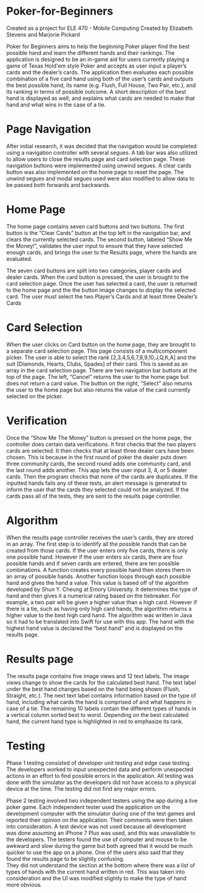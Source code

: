 # Poker-for-Beginners
Created as a project for ELE 470 - Mobile Computing
Created by Elizabeth Stevens and Marjorie Pickard

Poker for Beginners aims to help the beginning Poker player find the best possible hand and learn the different hands and 
their rankings. The application is designed to be an in-game aid for users currently playing a game of Texas Hold'em style 
Poker and accepts  as user input a player’s cards and the dealer’s cards. The application then evaluates each possible 
combination of a five card hand using both of the user’s cards and outputs the best possible hand, its name (e.g. Flush, Full 
House, Two Pair, etc.), and its ranking in terms of possible outcome. A short description of the best hand is displayed as 
well, and explains what cards are needed to make that hand and what wins in the case of a tie.

# Page Navigation
After initial research, it was decided that the navigation would be completed using a navigation controller with several 
segues. A tab bar was also utilized to allow users to close the results page and card selection page. These navigation buttons 
were implemented using unwind segues. A clear cards button was also implemented on the home page to reset the page. The unwind 
segues and modal segues used were also modified to allow data to be passed both forwards and backwards. 

# Home Page
The home page contains seven card buttons and two buttons. The first button is the “Clear Cards” button at the top left in the 
navigation bar, and clears the currently selected cards. The second button, labeled “Show Me the Money!”, validates the user 
input to ensure that they have selected enough cards, and brings the user to the Results page, where the hands are evaluated. 

The seven card buttons are split into two categories, player cards and dealer cards. When the card button is pressed, the user 
is brought to the card selection page. Once the user has selected a card, the user is returned to the home page and the the 
button image changes to display the selected card. The user must select the two Player’s Cards and at least three Dealer’s 
Cards

# Card Selection
When the user clicks on Card button on the home page, they are brought to a separate card selection page.  This page consists 
of a multicomponent picker.  The user is able to select the rank [2,3,4,5,6,7,8,9,10,J,Q,K,A] and the suit [Diamonds, Hearts, 
Clubs, Spades] of their card.  This is saved as an array in the card selection page.  There are two navigation bar buttons at 
the top of the page.  The left, “Cancel” returns the user to the home page but does not return a card value.  The button on 
the right, “Select” also returns the user to the home page but also returns the value of the card currently selected on the 
picker.  

# Verification
Once the “Show Me The Money” button is pressed on the home page, the controller does certain data verifications.  It first 
checks that the two players cards are selected.  It then checks that at least three dealer cars have been chosen.  This is 
because in the first round of poker the dealer puts down three community cards, the second round adds one community card, 
and the last round adds another.  This app lets the user input 3, 4, or 5 dealer cards.  Then the program checks that none 
of the cards are duplicates.  If the inputted hands fails any of these tests, an alert message is generated to inform the 
user that the cards they selected could not be analyzed.  If the cards pass all of the tests, they are sent to the results 
page controller.  

# Algorithm
When the results page controller receives the user’s cards, they are stored in an array.  The first step is to identify all 
the possible hands that can be created from those cards.  If the user enters only five cards, there is only one possible 
hand.  However if the user enters six cards, there are four possible hands and if seven cards are entered, there are ten 
possible combinations.  A function creates every possible hand then stores them in an array of possible hands.  Another 
function loops through each possible hand and gives the hand a value.  This value is based off of the algorithm developed by 
Shun Y. Cheung at Emory University.  It determines the type of hand and then gives it a numerical rating based on the 
tiebreaker.  For example, a two pair will be given a higher value than a high card.  However if there is a tie, such as 
having only high card hands, the algorithm returns a higher value to the best high card hand.  The algorithm was written in 
Java so it had to be translated into Swift for use with this app.  The hand with the highest hand value is declared the 
“best hand” and is displayed on the results page.  

# Results page
The results page contains five image views and 12 text labels. The image views change to show the cards for the calculated 
best hand. The text label under the best hand changes based on the hand being shown (Flush, Straight, etc.). The next text 
label contains information based on the type of hand, including what cards the hand is comprised of and what happens in case 
of a tie. The remaining 10 labels contain the different types of hands in a vertical column sorted best to worst. Depending 
on the best calculated hand, the current hand type is highlighted in red to emphasize its rank.

# Testing
Phase 1 testing consisted of developer unit testing and edge case testing. The developers worked to input unexpected data 
and perform unexpected actions in an effort to find possible errors in the application. All testing was done with the 
simulator as the developers did not have access to a physical device at the time. The testing did not find any major errors. 

Phase 2 testing involved two independent testers using the app during a live poker game. Each independent tester used the 
application on the development computer with the simulator during one of the test games and reported their opinion on the 
application. Their comments were then taken into consideration. A test device was not used because all development was done 
assuming an iPhone 7 Plus was used, and this was unavailable to the developers. The testers found the use of computer and mouse to be awkward and slow during the game but both agreed that it would be much 
quicker to use the app on a phone.  One of the users also said that they found the results page to be slightly confusing.  
They did not understand the section at the bottom where there was a list of types of hands with the current hand written in 
red.  This was taken into consideration and the UI was modified slightly to make the type of hand more obvious.  
